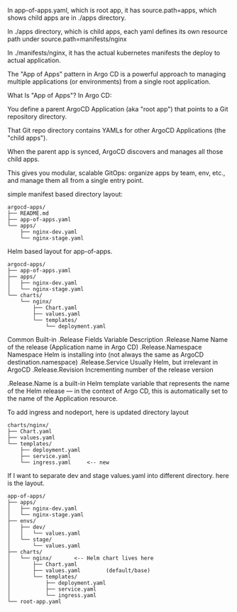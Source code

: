 In app-of-apps.yaml, which is root app, it has source.path=apps, which shows child apps are in ./apps directory. 

In ./apps directory, which is child apps, each yaml defines its own resource path under source.path=manifests/nginx

In ./manifests/nginx, it has the actual kubernetes manifests the deploy to actual application. 

The "App of Apps" pattern in Argo CD is a powerful approach to managing multiple applications (or environments) from a single root application.

What Is "App of Apps"?
In Argo CD:

You define a parent ArgoCD Application (aka "root app") that points to a Git repository directory.

That Git repo directory contains YAMLs for other ArgoCD Applications (the "child apps").

When the parent app is synced, ArgoCD discovers and manages all those child apps.

This gives you modular, scalable GitOps: organize apps by team, env, etc., and manage them all from a single entry point.

simple manifest based directory layout:

```
argocd-apps/
├── README.md
├── app-of-apps.yaml
└── apps/
    ├── nginx-dev.yaml
    └── nginx-stage.yaml
```

Helm based layout for app-of-apps.

```
argocd-apps/
├── app-of-apps.yaml
├── apps/
│   ├── nginx-dev.yaml
│   └── nginx-stage.yaml
└── charts/
    └── nginx/
        ├── Chart.yaml
        ├── values.yaml
        └── templates/
            └── deployment.yaml
```


Common Built-in .Release Fields
Variable	Description
.Release.Name	Name of the release (Application name in Argo CD)
.Release.Namespace	Namespace Helm is installing into (not always the same as ArgoCD destination.namespace)
.Release.Service	Usually Helm, but irrelevant in ArgoCD
.Release.Revision	Incrementing number of the release version

.Release.Name is a built-in Helm template variable that represents the name of the Helm release — in the context of Argo CD, this is automatically set to the name of the Application resource.

To add ingress and nodeport, here is updated directory layout

```
charts/nginx/
├── Chart.yaml
├── values.yaml
└── templates/
    ├── deployment.yaml
    ├── service.yaml
    └── ingress.yaml     <-- new
```

If I want to separate dev and stage values.yaml into different directory. here is the layout.

```
app-of-apps/
├── apps/
│   ├── nginx-dev.yaml
│   └── nginx-stage.yaml
├── envs/
│   ├── dev/
│   │   └── values.yaml
│   └── stage/
│       └── values.yaml
├── charts/
│   └── nginx/       <-- Helm chart lives here
│       ├── Chart.yaml
│       ├── values.yaml        (default/base)
│       └── templates/
│           ├── deployment.yaml
│           ├── service.yaml
│           └── ingress.yaml
└── root-app.yaml
```
